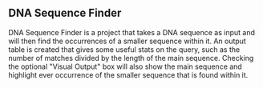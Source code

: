 ## DNA Sequence Finder

DNA Sequence Finder is a project that takes a DNA sequence as input and will then find the occurrences of a smaller sequence within it. An output table is created that gives some useful stats on the query, such as the number of matches divided by the length of the main sequence. Checking the optional "Visual Output" box will also show the main sequence and highlight ever occurrence of the smaller sequence that is found within it.
